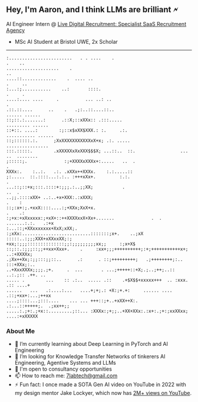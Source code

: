 ## Hey, I'm Aaron, and I think LLMs are brilliant 🗲

<!--
**aaronhowellai/aaronhowellai** is a ✨ _special_ ✨ repository because its `README.md` (this file) appears on your GitHub profile.

Here are some ideas to get you started:

- 🔭 I’m currently working on 
- 🌱 I’m currently learning ...
- 👯 I’m looking to collaborate on ...
- 🤔 I’m looking for help with ...
- 💬 Ask me about ...
- 📫 How to reach me: ...
- 😄 Pronouns: ...
- ⚡ Fun fact: ...
-->
AI Engineer Intern @ [Live Digital Recruitment: Specialist SaaS Recruitment Agency](https://github.com/Live-Digital-Recruitment)
* MSc AI Student at Bristol UWE, 2x Scholar
----
```ascii
:........................   . . ....    .                                  .    ..
....................    .                                                       ..
....::.............    .  .... ..                                         .     ..
:...:;...........    ..:       ::::.                                       .     .
....:.... ....     .          ... ..: ..                                         .
.::.::....      ..    .   .;:..::....::..                            ...... ......
::;::.:.......:      .::X;::xXXx:: .:::.....                      ......... ......
::+::. ....:        :;::x$xXX$XXX.: :.     .:.                  ........... ......
::;::::::.:.      ;XxXXXXXXXXXXXxX+x; .:. .....                   ................
:::.:::::.        .xXXXXXxXxXXX$$$X; ...::..  ::.                 ... ..  ........
;:::::;.              :;+XXXXxXXXx+:.....   ..  .                                .
XXXx:.    :..:.   .:. .xXXx++XXXx.    :.:.....::                                  
;:.....  ::.::::...:.:.. :+++xXx+.         :.:.                                .  
...::;::+x;:::.::::+:;;;.:..;;XX;           .                                ..  .
..;;.::::xXX+ ..:..+x+XXX:.:xXXX;                                           .    :
::;:x+:;.+xxX::::....:;+XXx;XxX+x.                                         .    .:
:;+x:+xXxxxxx:;+xX+::++XXXXxxX+Xx+.......              .  .     .......:.:.   .:+x
:...::;+XXxxxxxxx+XxX;xXX;.   :;xXx:..........................:::::::;x+.    ..;xX
:::::..:;;;XXX+xXXxxXX;:;        +xx;:;;;::::::::::::::;;:;;;;;;;;;xx;;     :;x+X$
::;::.:;;;::;;++xx+Xxx+.    .     :xx+;;;++++++++++;:+;+++++++++++x+;   ..:+XXXXx;
.;Xx++Xx;:;;:::;;::..      .:      . ::;+++++++++;   .;++++++++;:..   :::+XXx;:.. 
..+XxxXXXx;;;;.;+.     .  ...       . ...;+++++::+X;.;..;++;..::   ..:.;:: .++. ..
..... .        ...    :: .:..  ..... .::    .+$X$$+xxxxx+++  .. :xxx.    .:: ....+
......   ...   .:....:...   ....+;+;.: +X:;+.+:     ...... ....  .::;+xx+:...;++xx
....;::::...;:::....    ... ... +++::;+..+xXX++X:.        .:...::+++++;.  .;xx++;;
.....:.;+:.;+x::.........;::... :XXXx:;+;;..+XX+XXx:.:x+:.;+:;xxXXxx; ....:+xXXXXX                              
```
### About Me
 - 🌱 I’m currently learning about Deep Learning in PyTorch and AI Engineering
 - 👯 I’m looking for Knowledge Transfer Networks of tinkerers AI Engineering, Agentive Systems and LLMs
 - 💬 I'm open to consultancy opportunities 
 - 📫 How to reach me: 7labtech@gmail.com
 - ⚡ Fun fact: I once made a SOTA Gen AI video on YouTube in 2022 with my design mentor Jake Lockyer, which now has [2M+ views on YouTube](https://www.youtube.com/watch?v=-UBaW1OIgTo).

